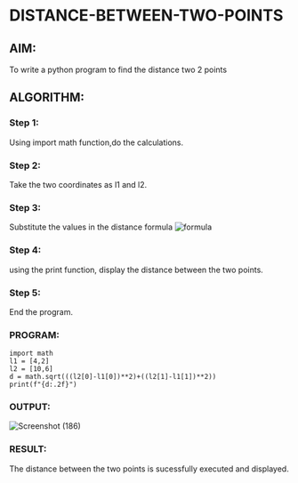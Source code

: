 # DISTANCE-BETWEEN-TWO-POINTS

## AIM:
To write a python program to find the distance two 2 points
## ALGORITHM:
### Step 1: 
Using import math function,do the calculations.
### Step 2: 
Take the two coordinates as l1 and l2.
### Step 3: 
Substitute the values in the distance formula  ![formula](/formula.JPG)
### Step 4: 
using the print function, display the distance between the two points. 
### Step 5: 
End the program.
### PROGRAM:
```
import math 
l1 = [4,2]
l2 = [10,6]
d = math.sqrt(((l2[0]-l1[0])**2)+((l2[1]-l1[1])**2))
print(f"{d:.2f}")
```

### OUTPUT:
![Screenshot (186)](https://github.com/RahiniAchudhan/DISTANCE-BETWEEN-TWO-POINTS/assets/145742838/d0ae87dd-86c5-4ff0-b7a5-26c71aeee07a)


### RESULT:
The distance between the two points is sucessfully executed and displayed.
